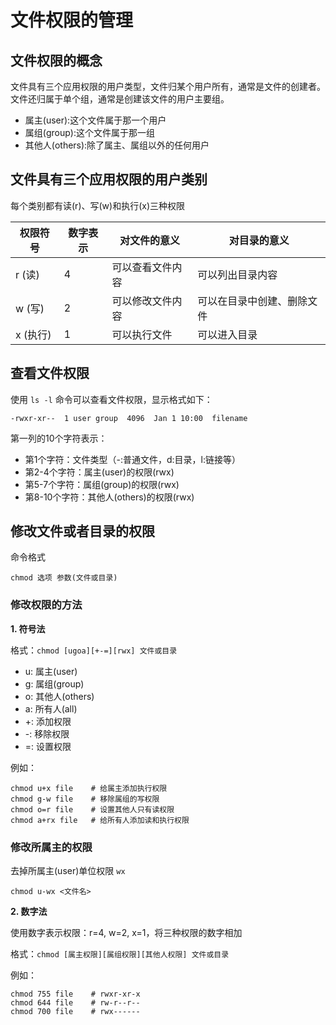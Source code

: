 # 文件权限的管理

## 文件权限的概念

文件具有三个应用权限的用户类型，文件归某个用户所有，通常是文件的创建者。文件还归属于单个组，通常是创建该文件的用户主要组。

- 属主(user):这个文件属于那一个用户
- 属组(group):这个文件属于那一组
- 其他人(others):除了属主、属组以外的任何用户

## 文件具有三个应用权限的用户类别

每个类别都有读(r)、写(w)和执行(x)三种权限

| 权限符号 | 数字表示 | 对文件的意义 | 对目录的意义 |
| -------- | -------- | ------------ | ------------ |
| r (读)   | 4        | 可以查看文件内容 | 可以列出目录内容 |
| w (写)   | 2        | 可以修改文件内容 | 可以在目录中创建、删除文件 |
| x (执行) | 1        | 可以执行文件 | 可以进入目录 |

## 查看文件权限

使用 `ls -l` 命令可以查看文件权限，显示格式如下：

```
-rwxr-xr--  1 user group  4096  Jan 1 10:00  filename
```

第一列的10个字符表示：
- 第1个字符：文件类型（-:普通文件，d:目录，l:链接等）
- 第2-4个字符：属主(user)的权限(rwx)
- 第5-7个字符：属组(group)的权限(rwx)
- 第8-10个字符：其他人(others)的权限(rwx)

## 修改文件或者目录的权限

命令格式

```
chmod 选项 参数(文件或目录)
```

### 修改权限的方法

**1. 符号法**

格式：`chmod [ugoa][+-=][rwx] 文件或目录`

- u: 属主(user)
- g: 属组(group)
- o: 其他人(others)
- a: 所有人(all)
- +: 添加权限
- -: 移除权限
- =: 设置权限

例如：
```
chmod u+x file    # 给属主添加执行权限
chmod g-w file    # 移除属组的写权限
chmod o=r file    # 设置其他人只有读权限
chmod a+rx file   # 给所有人添加读和执行权限
```

### 修改所属主的权限

去掉所属主(user)单位权限 `wx`

```
chmod u-wx <文件名>
```

**2. 数字法**

使用数字表示权限：r=4, w=2, x=1，将三种权限的数字相加

格式：`chmod [属主权限][属组权限][其他人权限] 文件或目录`

例如：
```
chmod 755 file    # rwxr-xr-x
chmod 644 file    # rw-r--r--
chmod 700 file    # rwx------
```

